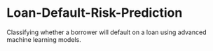 # Loan-Default-Risk-Prediction
Classifying whether a borrower will default on a loan using advanced machine learning models.
